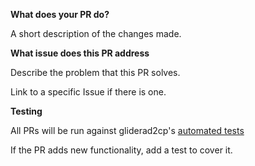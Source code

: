 **What does your PR do?**

A short description of the changes made.

**What issue does this PR address**

Describe the problem that this PR solves.

Link to a specific Issue if there is one.

**Testing**

All PRs will be run against gliderad2cp's [automated tests](https://github.com/bastienqueste/gliderad2cp/blob/main/.github/workflows/tests.yml)

If the PR adds new functionality, add a test to cover it.

